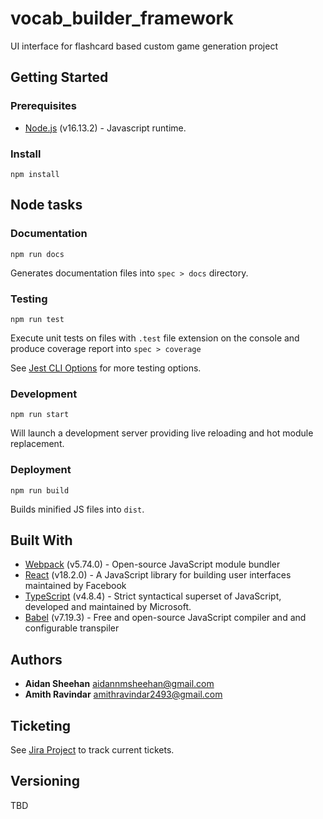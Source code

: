 # vocab_builder_framework

UI interface for flashcard based custom game generation project

## Getting Started

### Prerequisites

* [Node.js](http://nodejs.org/) (v16.13.2) - Javascript runtime.

### Install

````
npm install
````

## Node tasks

### Documentation
```
npm run docs
```

Generates documentation files into `spec > docs` directory.

### Testing

```
npm run test
```

Execute unit tests on files with `.test` file extension on the console and produce coverage report into `spec > coverage`

See [Jest CLI Options](https://jestjs.io/docs/cli) for more testing options.

### Development

````
npm run start
````

Will launch a development server providing live reloading and hot module replacement.

### Deployment
````
npm run build
````

Builds minified JS files into `dist`.

## Built With

* [Webpack](http://webpack.js.org) (v5.74.0) - Open-source JavaScript module bundler
* [React](http://reactjs.org/) (v18.2.0) - A JavaScript library for building user interfaces maintained by Facebook
* [TypeScript](https://www.typescriptlang.org/) (v4.8.4) - Strict syntactical superset of JavaScript, developed and maintained by Microsoft.
* [Babel](http://babeljs.io) (v7.19.3) - Free and open-source JavaScript compiler and and configurable transpiler

## Authors
* **Aidan Sheehan** <aidannmsheehan@gmail.com>
* **Amith Ravindar** <amithravindar2493@gmail.com>

## Ticketing
See [Jira Project](https://vocab-builder.atlassian.net/jira/software/projects/VBF/boards/3) to track current tickets.

## Versioning
TBD